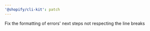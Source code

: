 ```yaml
---
'@shopify/cli-kit': patch
---
```


Fix the formatting of errors' next steps not respecting the line breaks
